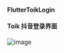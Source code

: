 #### FlutterToikLogin
#### Toik 抖音登录界面
![image](https://github.com/shumintao/FlutterToikLogin/blob/master/flutterlogin/demon.png)
